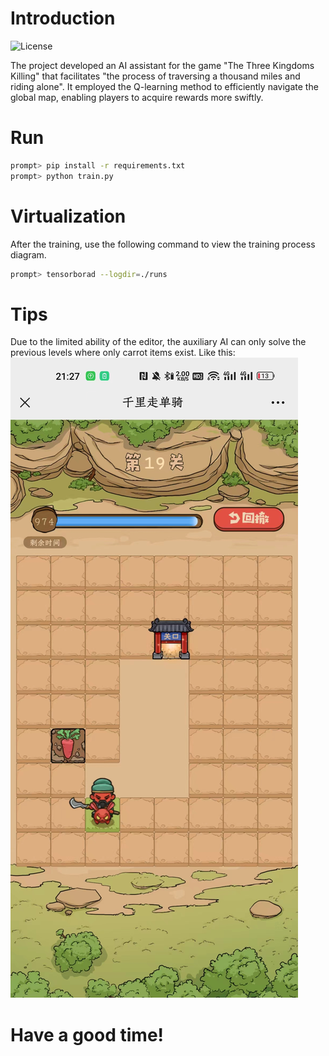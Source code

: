 # Introduction
![License](https://img.shields.io/badge/license-MIT-green)

 The project developed an AI assistant for the game "The Three Kingdoms Killing" that facilitates "the process of traversing a thousand miles and riding alone". It employed the Q-learning method to efficiently navigate the global map, enabling players to acquire rewards more swiftly.

# Run

```sh
prompt> pip install -r requirements.txt
prompt> python train.py
```

# Virtualization
After the training, use the following command to view the training process diagram.
```sh
prompt> tensorborad --logdir=./runs
```

# Tips
Due to the limited ability of the editor, the auxiliary AI can only solve the previous levels where only carrot items exist.
Like this:
![Preview](./example.jpg?sanitize=true)

# Have a good time!
